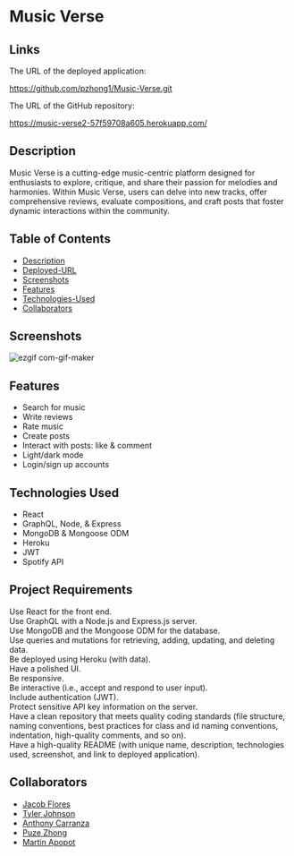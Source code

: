 # Music Verse

## Links

The URL of the deployed application: 

https://github.com/pzhong1/Music-Verse.git


The URL of the GitHub repository:

https://music-verse2-57f59708a605.herokuapp.com/

## Description
Music Verse is a cutting-edge music-centric platform designed for enthusiasts to explore, critique, and share their passion for melodies and harmonies. Within Music       Verse, users can delve into new tracks, offer comprehensive reviews, evaluate compositions, and craft posts that foster dynamic interactions within the community.

## Table of Contents

* [Description](#description)
* [Deployed-URL](#deployed-url)
* [Screenshots](#screenshots)
* [Features](#features)
* [Technologies-Used](#technologies-used)
* [Collaborators](#collaborators)


## Screenshots

![ezgif com-gif-maker](https://github.com/pzhong1/Music-Verse/assets/123424361/b82a0d42-7be7-4aba-8592-059a9d0f21b4)


  ## Features

  * Search for music
  * Write reviews
  * Rate music
  * Create posts
  * Interact with posts: like & comment
  * Light/dark mode
  * Login/sign up accounts

## Technologies Used

* React
* GraphQL, Node, & Express
* MongoDB & Mongoose ODM
* Heroku
* JWT
* Spotify API

## Project Requirements
Use React for the front end.  
Use GraphQL with a Node.js and Express.js server.  
Use MongoDB and the Mongoose ODM for the database.  
Use queries and mutations for retrieving, adding, updating, and deleting data.  
Be deployed using Heroku (with data).  
Have a polished UI.  
Be responsive.  
Be interactive (i.e., accept and respond to user input).  
Include authentication (JWT).  
Protect sensitive API key information on the server.  
Have a clean repository that meets quality coding standards (file structure, naming conventions, best practices for class and id naming conventions, indentation, high-quality comments, and so on).  
Have a high-quality README (with unique name, description, technologies used, screenshot, and link to deployed application).  


## Collaborators

* <a href="https://github.com/JacobDFlores">Jacob Flores</a>
* <a href="https://github.com/BuggyFord">Tyler Johnson</a>
* <a href="https://github.com/EAnthonycarranza">Anthony Carranza</a>
* <a href="https://github.com/pzhong1">Puze Zhong</a>
* <a href="https://github.com/Mardyyy"> Martin Apopot</a>

